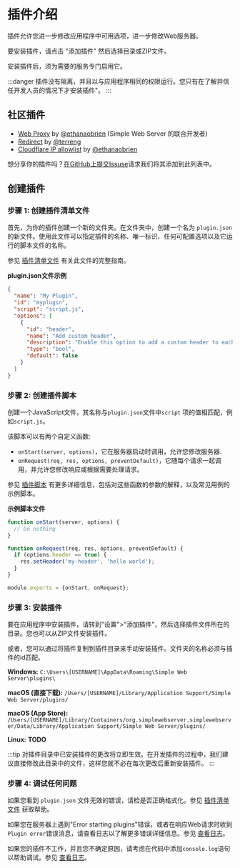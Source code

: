 # 插件介绍

插件允许您进一步修改应用程序中可用选项，进一步修改Web服务器。

要安装插件，请点击 "添加插件" 然后选择目录或ZIP文件。

安装插件后，须为需要的服务专门启用它。

:::danger
插件没有隔离，并且以与应用程序相同的权限运行。您只有在了解并信任开发人员的情况下才安装插件"。
:::

## 社区插件

- [Web Proxy](https://github.com/ethanaobrien/web-proxy) by [@ethanaobrien](https://github.com/ethanaobrien) (Simple Web Server 的联合开发者)
- [Redirect](https://github.com/terreng/sws-redirect-plugin) by [@terreng](https://github.com/terreng)
- [Cloudflare IP allowlist](https://github.com/ethanaobrien/cloudflare-ip-whitelist) by [@ethanaobrien](https://github.com/ethanaobrien)

想分享你的插件吗？[在GitHub上提交Issuse](https://github.com/terreng/simple-web-server/issues)请求我们将其添加到此列表中。

## 创建插件

### 步骤 1: 创建插件清单文件

首先，为你的插件创建一个新的文件夹。在文件夹中，创建一个名为 `plugin.json`的新文件。使用此文件可以指定插件的名称、唯一标识、任何可配置选项以及它运行的脚本文件的名称。

参见 [插件清单文件](/docs/plugin%20manifest%20file.md) 有关此文件的完整指南。

**plugin.json文件示例**

```json
{
  "name": "My Plugin",
  "id": "myplugin",
  "script": "script.js",
  "options": [
    {
      "id": "header",
      "name": "Add custom header",
      "description": "Enable this option to add a custom header to each response.",
      "type": "bool",
      "default": false
    }
  ]
}
```

### 步骤 2: 创建插件脚本

创建一个JavaScript文件，其名称与`plugin.json`文件中`script` 项的值相匹配，例如`script.js`。

该脚本可以有两个自定义函数:
- `onStart(server, options)`，它在服务器启动时调用，允许您修改服务器.
- `onRequest(req, res, options, preventDefault)`，它随每个请求一起调用，并允许您修改响应或根据需要处理请求。

参见 [插件脚本](/zh-CN/docs/plugin%20script.md) 有更多详细信息，包括对这些函数的参数的解释，以及常见用例的示例脚本。

**示例脚本文件**

```javascript
function onStart(server, options) {
  // Do nothing
}

function onRequest(req, res, options, preventDefault) {
  if (options.header == true) {
    res.setHeader('my-header', 'hello world');
  }
}

module.exports = {onStart, onRequest};
```

### 步骤 3: 安装插件

要在应用程序中安装插件，请转到"设置">"添加插件"，然后选择插件文件所在的目录。您也可以从ZIP文件安装插件。

或者，您可以通过将插件复制到插件目录来手动安装插件。文件夹的名称必须与插件的id匹配。

**Windows:** `C:\Users\[USERNAME]\AppData\Roaming\Simple Web Server\plugins\`

**macOS (直接下载):** `/Users/[USERNAME]/Library/Application Support/Simple Web Server/plugins/`

**macOS (App Store):** `/Users/[USERNAME]/Library/Containers/org.simplewebserver.simplewebserver/Data/Library/Application Support/Simple Web Server/plugins/`

**Linux:** **TODO**

:::tip
对插件目录中已安装插件的更改将立即生效。在开发插件的过程中，我们建议直接修改此目录中的文件，这样您就不必在每次更改后重新安装插件。
:::

### 步骤 4: 调试任何问题

如果您看到 `plugin.json` 文件无效的错误，请检是否正确格式化。参见 [插件清单文件](/docs/plugin%20manifest%20file.md) 获取帮助。

如果您在服务器上遇到"Error starting plugins"错误，或者在响应Web请求时收到`Plugin error`错误消息，请查看日志以了解更多错误详细信息。参见 [查看日志](logs.md)。

如果您的插件不工作，并且您不确定原因，请考虑在代码中添加`console.log`语句以帮助调试。参见 [查看日志](logs.md)。